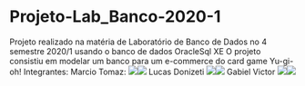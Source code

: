 # Projeto-Lab_Banco-2020-1
Projeto realizado na matéria de Laboratório de Banco de Dados no 4 semestre 2020/1 usando o banco de dados OracleSql XE 
O projeto consistiu em modelar um banco para um e-commerce do card game Yu-gi-oh!
Integrantes:
Marcio Tomaz:
[![](https://img.shields.io/badge/github-%23100000.svg?&style=for-the-badge&logo=github&logoColor=white)](https://github.com/MarcioTomaz)[![](https://img.shields.io/badge/linkedin-%230077B5.svg?&style=for-the-badge&logo=linkedin&logoColor=white)](https://www.linkedin.com/in/marcio-tomaz/)
Lucas Donizeti
[![](https://img.shields.io/badge/github-%23100000.svg?&style=for-the-badge&logo=github&logoColor=white)](https://github.com/LucasDonizeti)[![](https://img.shields.io/badge/linkedin-%230077B5.svg?&style=for-the-badge&logo=linkedin&logoColor=white)](https://www.linkedin.com/in/ldon/)
Gabiel Victor
[![](https://img.shields.io/badge/github-%23100000.svg?&style=for-the-badge&logo=github&logoColor=white)](https://github.com/gabrielpoke)[![](https://img.shields.io/badge/linkedin-%230077B5.svg?&style=for-the-badge&logo=linkedin&logoColor=white)](https://www.linkedin.com/in/gabriel-victor-ba6582180/)
